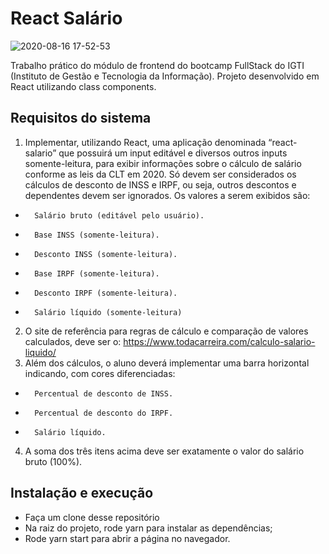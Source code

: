 # React Salário

![2020-08-16 17-52-53](https://user-images.githubusercontent.com/22202588/90343909-4cfa4480-dfeb-11ea-9a56-5a25a93e11c1.gif)

Trabalho prático do módulo de frontend do bootcamp FullStack do IGTI (Instituto de Gestão e Tecnologia da Informação). Projeto desenvolvido em React utilizando class components.

## Requisitos do sistema


1. Implementar, utilizando React, uma aplicação denominada “react-salario” que
possuirá um input editável e diversos outros inputs somente-leitura, para exibir
informações sobre o cálculo de salário conforme as leis da CLT em 2020. Só devem
ser considerados os cálculos de desconto de INSS e IRPF, ou seja, outros descontos
e dependentes devem ser ignorados. Os valores a serem exibidos são:
-       Salário bruto (editável pelo usuário).
-       Base INSS (somente-leitura).
-       Desconto INSS (somente-leitura).
-       Base IRPF (somente-leitura).
-       Desconto IRPF (somente-leitura).
-       Salário líquido (somente-leitura)
2. O site de referência para regras de cálculo e comparação de valores calculados,
deve ser o: https://www.todacarreira.com/calculo-salario-liquido/
3. Além dos cálculos, o aluno deverá implementar uma barra horizontal indicando, com
cores diferenciadas:
-       Percentual de desconto de INSS.
-       Percentual de desconto do IRPF.
-       Salário líquido.
4. A soma dos três itens acima deve ser exatamente o valor do salário bruto (100%).

## Instalação e execução

- Faça um clone desse repositório 
- Na raiz do projeto, rode yarn para instalar as dependências;
- Rode yarn start para abrir a página no navegador.